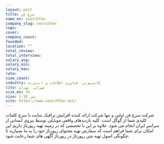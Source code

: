 ```yaml
---
layout: post
title: سرچ فن
name_en: searchfan
company_slug: searchfan
logo: 
cover: 
company_count:
founded:
location: ""
total_review: 
total_interview: 
salary_avg: 
salary_min: 
salary_max: 
rate: 
view_count: 
industry: کامپیوتر، فناوری اطلاعات و اینترنت
city: تهران, تهران
size_en: VS
size: 1-10 نفر
site: https://www.searchfan.net/
---
```



شرکت سرچ فن اولین و تنها شرکت ارائه کننده افزایش ترافیک سایت با سرچ کلمات کلیدی شما از گوگل است. کلیه بازدیدهای واقعی موبایلی توسط نیروی انسانی از سراسر ایران انجام می شود. علاوه بر این با تخصصی که در زمینه تهیه رپورتاژ داریم این امکان برای شما فراهم است که سفارش تهیه محتوای رپورتاژ خود را به ما بسپارید تا چگونگی اصول تهیه متن رپورتاژ در رپورتاژ آگهی های شما رعایت شود.
